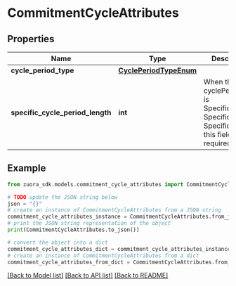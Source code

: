 # CommitmentCycleAttributes


## Properties

Name | Type | Description | Notes
------------ | ------------- | ------------- | -------------
**cycle_period_type** | [**CyclePeriodTypeEnum**](CyclePeriodTypeEnum.md) |  | [optional] 
**specific_cycle_period_length** | **int** | When the cyclePeriodType is SpecificWeeks, SpecificDays or SpecificMonths, this field is required. | [optional] 

## Example

```python
from zuora_sdk.models.commitment_cycle_attributes import CommitmentCycleAttributes

# TODO update the JSON string below
json = "{}"
# create an instance of CommitmentCycleAttributes from a JSON string
commitment_cycle_attributes_instance = CommitmentCycleAttributes.from_json(json)
# print the JSON string representation of the object
print(CommitmentCycleAttributes.to_json())

# convert the object into a dict
commitment_cycle_attributes_dict = commitment_cycle_attributes_instance.to_dict()
# create an instance of CommitmentCycleAttributes from a dict
commitment_cycle_attributes_from_dict = CommitmentCycleAttributes.from_dict(commitment_cycle_attributes_dict)
```
[[Back to Model list]](../README.md#documentation-for-models) [[Back to API list]](../README.md#documentation-for-api-endpoints) [[Back to README]](../README.md)


